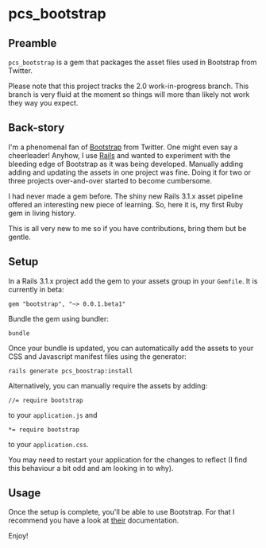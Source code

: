 # pcs_bootstrap

## Preamble

`pcs_bootstrap` is a gem that packages the asset files used in Bootstrap from Twitter.

Please note that this project tracks the 2.0 work-in-progress branch. This branch is very fluid at the moment so things will more than likely not work they way you expect.

## Back-story

I'm a phenomenal fan of [Bootstrap](http://twitter.github.com/bootstrap/) from Twitter. One might even say a cheerleader! Anyhow, I use [Rails](http://rubyonrails.org/) and wanted to experiment with the bleeding edge of Bootstrap as it was being developed. Manually adding adding and updating the assets in one project was fine. Doing it for two or three projects over-and-over started to become cumbersome.

I had never made a gem before. The shiny new Rails 3.1.x asset pipeline offered an interesting new piece of learning. So, here it is, my first Ruby gem in living history.

This is all very new to me so if you have contributions, bring them but be gentle.

## Setup

In a Rails 3.1.x project add the gem to your assets group in your `Gemfile`. It is currently in beta:

	gem "bootstrap", "~> 0.0.1.beta1"

Bundle the gem using bundler:

	bundle

Once your bundle is updated, you can automatically add the assets to your CSS and Javascript manifest files using the generator:

	rails generate pcs_boostrap:install

Alternatively, you can manually require the assets by adding:

	//= require bootstrap

to your `application.js` and

	*= require bootstrap

to your `application.css`.

You may need to restart your application for the changes to reflect (I find this behaviour a bit odd and am looking in to why).

## Usage

Once the setup is complete, you'll be able to use Bootstrap. For that I recommend you have a look at [their](http://twitter.github.com/bootstrap/) documentation.

Enjoy!
